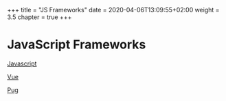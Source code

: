+++
title = "JS Frameworks"
date = 2020-04-06T13:09:55+02:00
weight = 3.5
chapter = true
+++

# JavaScript Frameworks

[Javascript](js/)

[Vue](vue/)

[Pug](pug/)